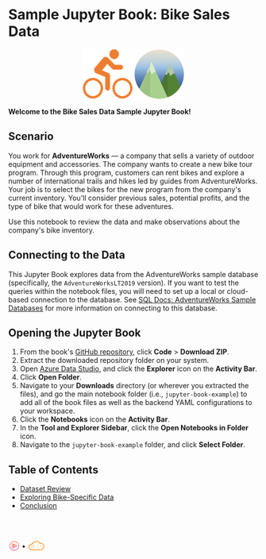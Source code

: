 # Sample Jupyter Book: Bike Sales Data

<p align="center">
  <img
    width="100"
    height="100"
    src="bike.png"
  >
    <img
    width="100"
    height="100"
    src="mtns.png"
  >
</p>

**Welcome to the Bike Sales Data Sample Jupyter Book!**

## Scenario

You work for **AdventureWorks** — a company that sells a variety of outdoor equipment and accessories. The company wants to create a new bike tour program. Through this program, customers can rent bikes and explore a number of international trails and hikes led by guides from AdventureWorks. Your job is to select the bikes for the new program from the company's current inventory. You'll consider previous sales, potential profits, and the type of bike that would work for these adventures.

Use this notebook to review the data and make observations about the company's bike inventory.

## Connecting to the Data
This Jupyter Book explores data from the AdventureWorks sample database (specifically, the `AdventureWorksLT2019` version). If you want to test the queries within the notebook files, you will need to set up a local or cloud-based connection to the database. See [SQL Docs: AdventureWorks Sample Databases](https://docs.microsoft.com/en-us/sql/samples/adventureworks-install-configure?view=sql-server-ver16&tabs=ssmsEnsure) for more information on connecting to this database.

## Opening the Jupyter Book
 1. From the book's [GitHub repository](https://github.com/linuxacademy/content-Introduction-to-Azure-Data-Studio), click **Code** > **Download ZIP**.
 1. Extract the downloaded repository folder on your system.
 1. Open [Azure Data Studio](https://docs.microsoft.com/en-us/sql/azure-data-studio/download-azure-data-studio?view=sql-server-ver16), and click the **Explorer** icon on the **Activity Bar**.
 1. Click **Open Folder**.
 1. Navigate to your **Downloads** directory (or wherever you extracted the files), and go the main notebook folder (i.e., `jupyter-book-example`) to add all of the book files as well as the backend YAML configurations to your workspace.
 1. Click the **Notebooks** icon on the **Activity Bar**.
 1. In the **Tool and Explorer Sidebar**, click the **Open Notebooks in Folder** icon.
 1. Navigate to the `jupyter-book-example` folder, and click **Select Folder**.

## Table of Contents
- [Dataset Review](dataset-review/readme.md)
- [Exploring Bike-Specific Data](exploring-bike-data/readme.md)
- [Conclusion](conclusion.md)


<br>
</br>

![](acg-ps-page.png)
